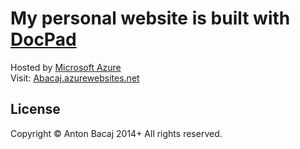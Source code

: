# My personal website is built with [DocPad](http://docpad.org)
Hosted by [Microsoft Azure](http://www.microsoft.com/azure)
<br>
Visit: [Abacaj.azurewebsites.net](http://www.abacaj.azurewebsites.net)

## License
Copyright &copy; Anton Bacaj 2014+ All rights reserved.
